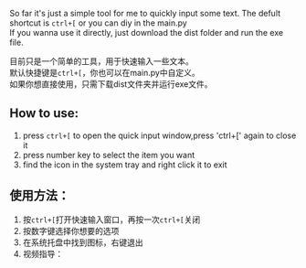 So far it's just a simple tool for me to quickly input some text.
The defult shortcut is `ctrl+[` or you can diy in the main.py  
If you wanna use it directly, just download the dist folder and run the exe file.

目前只是一个简单的工具，用于快速输入一些文本。  
默认快捷键是`ctrl+[`，你也可以在main.py中自定义。  
如果你想直接使用，只需下载dist文件夹并运行exe文件。

## How to use:
1. press `ctrl+[` to open the quick input window,press 'ctrl+[' again to close it
2. press number key to select the item you want
3. find the icon in the system tray and right click it to exit

## 使用方法：
1. 按`ctrl+[`打开快速输入窗口，再按一次`ctrl+[`关闭
2. 按数字键选择你想要的选项
3. 在系统托盘中找到图标，右键退出
4. 视频指导：

